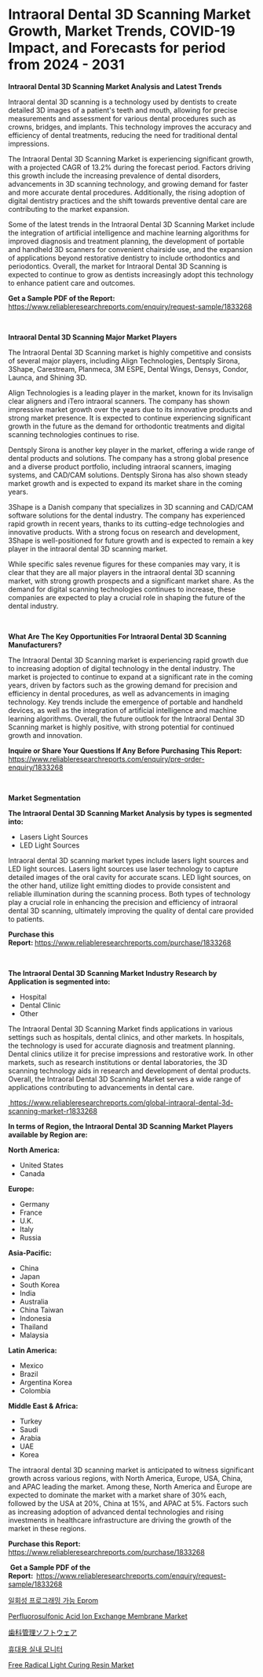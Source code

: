 <p><h1>Intraoral Dental 3D Scanning Market Growth, Market Trends, COVID-19 Impact, and Forecasts for period from 2024 - 2031</h1></p><p><strong>Intraoral Dental 3D Scanning Market Analysis and Latest Trends</strong></p>
<p><p>Intraoral dental 3D scanning is a technology used by dentists to create detailed 3D images of a patient's teeth and mouth, allowing for precise measurements and assessment for various dental procedures such as crowns, bridges, and implants. This technology improves the accuracy and efficiency of dental treatments, reducing the need for traditional dental impressions.</p><p>The Intraoral Dental 3D Scanning Market is experiencing significant growth, with a projected CAGR of 13.2% during the forecast period. Factors driving this growth include the increasing prevalence of dental disorders, advancements in 3D scanning technology, and growing demand for faster and more accurate dental procedures. Additionally, the rising adoption of digital dentistry practices and the shift towards preventive dental care are contributing to the market expansion.</p><p>Some of the latest trends in the Intraoral Dental 3D Scanning Market include the integration of artificial intelligence and machine learning algorithms for improved diagnosis and treatment planning, the development of portable and handheld 3D scanners for convenient chairside use, and the expansion of applications beyond restorative dentistry to include orthodontics and periodontics. Overall, the market for Intraoral Dental 3D Scanning is expected to continue to grow as dentists increasingly adopt this technology to enhance patient care and outcomes.</p></p>
<p><strong>Get a Sample PDF of the Report:&nbsp;</strong> <a href="https://www.reliableresearchreports.com/enquiry/request-sample/1833268">https://www.reliableresearchreports.com/enquiry/request-sample/1833268</a></p>
<p>&nbsp;</p>
<p><strong>Intraoral Dental 3D Scanning Major Market Players</strong></p>
<p><p>The Intraoral Dental 3D Scanning market is highly competitive and consists of several major players, including Align Technologies, Dentsply Sirona, 3Shape, Carestream, Planmeca, 3M ESPE, Dental Wings, Densys, Condor, Launca, and Shining 3D. </p><p>Align Technologies is a leading player in the market, known for its Invisalign clear aligners and iTero intraoral scanners. The company has shown impressive market growth over the years due to its innovative products and strong market presence. It is expected to continue experiencing significant growth in the future as the demand for orthodontic treatments and digital scanning technologies continues to rise.</p><p>Dentsply Sirona is another key player in the market, offering a wide range of dental products and solutions. The company has a strong global presence and a diverse product portfolio, including intraoral scanners, imaging systems, and CAD/CAM solutions. Dentsply Sirona has also shown steady market growth and is expected to expand its market share in the coming years.</p><p>3Shape is a Danish company that specializes in 3D scanning and CAD/CAM software solutions for the dental industry. The company has experienced rapid growth in recent years, thanks to its cutting-edge technologies and innovative products. With a strong focus on research and development, 3Shape is well-positioned for future growth and is expected to remain a key player in the intraoral dental 3D scanning market.</p><p>While specific sales revenue figures for these companies may vary, it is clear that they are all major players in the intraoral dental 3D scanning market, with strong growth prospects and a significant market share. As the demand for digital scanning technologies continues to increase, these companies are expected to play a crucial role in shaping the future of the dental industry.</p></p>
<p>&nbsp;</p>
<p><strong>What Are The Key Opportunities For Intraoral Dental 3D Scanning Manufacturers?</strong></p>
<p><p>The Intraoral Dental 3D Scanning market is experiencing rapid growth due to increasing adoption of digital technology in the dental industry. The market is projected to continue to expand at a significant rate in the coming years, driven by factors such as the growing demand for precision and efficiency in dental procedures, as well as advancements in imaging technology. Key trends include the emergence of portable and handheld devices, as well as the integration of artificial intelligence and machine learning algorithms. Overall, the future outlook for the Intraoral Dental 3D Scanning market is highly positive, with strong potential for continued growth and innovation.</p></p>
<p><strong>Inquire or Share Your Questions If Any Before Purchasing This Report:</strong> <a href="https://www.reliableresearchreports.com/enquiry/pre-order-enquiry/1833268">https://www.reliableresearchreports.com/enquiry/pre-order-enquiry/1833268</a></p>
<p>&nbsp;</p>
<p><strong>Market Segmentation</strong></p>
<p><strong>The Intraoral Dental 3D Scanning Market Analysis by types is segmented into:</strong></p>
<p><ul><li>Lasers Light Sources</li><li>LED Light Sources</li></ul></p>
<p><p>Intraoral dental 3D scanning market types include lasers light sources and LED light sources. Lasers light sources use laser technology to capture detailed images of the oral cavity for accurate scans. LED light sources, on the other hand, utilize light emitting diodes to provide consistent and reliable illumination during the scanning process. Both types of technology play a crucial role in enhancing the precision and efficiency of intraoral dental 3D scanning, ultimately improving the quality of dental care provided to patients.</p></p>
<p><strong>Purchase this Report:&nbsp;</strong><a href="https://www.reliableresearchreports.com/purchase/1833268">https://www.reliableresearchreports.com/purchase/1833268</a></p>
<p>&nbsp;</p>
<p><strong>The Intraoral Dental 3D Scanning Market Industry Research by Application is segmented into:</strong></p>
<p><ul><li>Hospital</li><li>Dental Clinic</li><li>Other</li></ul></p>
<p><p>The Intraoral Dental 3D Scanning Market finds applications in various settings such as hospitals, dental clinics, and other markets. In hospitals, the technology is used for accurate diagnosis and treatment planning. Dental clinics utilize it for precise impressions and restorative work. In other markets, such as research institutions or dental laboratories, the 3D scanning technology aids in research and development of dental products. Overall, the Intraoral Dental 3D Scanning Market serves a wide range of applications contributing to advancements in dental care.</p></p>
<p><a href="https://www.reliableresearchreports.com/global-intraoral-dental-3d-scanning-market-r1833268">&nbsp;https://www.reliableresearchreports.com/global-intraoral-dental-3d-scanning-market-r1833268</a></p>
<p><strong>In terms of Region, the Intraoral Dental 3D Scanning Market Players available by Region are:</strong></p>
<p>
    <p> <strong> North America: </strong>
        <ul>
            <li>United States</li>
            <li>Canada</li>
        </ul>
        </p> 
    <p> <strong> Europe: </strong>
        <ul>
            <li>Germany</li>
            <li>France</li>
            <li>U.K.</li>
            <li>Italy</li>
            <li>Russia</li>
        </ul>
        </p> 
    <p> <strong> Asia-Pacific: </strong>
        <ul>
            <li>China</li>
            <li>Japan</li>
            <li>South Korea</li>
            <li>India</li>
            <li>Australia</li>
            <li>China Taiwan</li>
            <li>Indonesia</li>
            <li>Thailand</li>
            <li>Malaysia</li>
        </ul>
        </p> 
    <p> <strong> Latin America: </strong>
        <ul>
            <li>Mexico</li>
            <li>Brazil</li>
            <li>Argentina Korea</li>
            <li>Colombia</li>
        </ul>
        </p> 
    <p> <strong> Middle East & Africa: </strong>
        <ul>
            <li>Turkey</li>
            <li>Saudi</li>
            <li>Arabia</li>
            <li>UAE</li>
            <li>Korea</li>
        </ul>
    </p>
    </p>
<p><p>The intraoral dental 3D scanning market is anticipated to witness significant growth across various regions, with North America, Europe, USA, China, and APAC leading the market. Among these, North America and Europe are expected to dominate the market with a market share of 30% each, followed by the USA at 20%, China at 15%, and APAC at 5%. Factors such as increasing adoption of advanced dental technologies and rising investments in healthcare infrastructure are driving the growth of the market in these regions.</p></p>
<p><strong>Purchase this Report: </strong><a href="https://www.reliableresearchreports.com/purchase/1833268">https://www.reliableresearchreports.com/purchase/1833268</a></p>
<p>&nbsp;<strong>Get a Sample PDF of the Report:&nbsp;&nbsp;</strong><a href="https://www.reliableresearchreports.com/enquiry/request-sample/1833268">https://www.reliableresearchreports.com/enquiry/request-sample/1833268</a></p>
<p><strong></strong></p>
<p><p><a href="https://medium.com/@costelcaramitru2022/%EC%9B%90%ED%83%80%EC%9E%84-%ED%94%84%EB%A1%9C%EA%B7%B8%EB%9E%98%EB%B0%8D-%EA%B0%80%EB%8A%A5%ED%95%9C-%EC%9D%B4%ED%94%84%EB%A1%AC-%EC%8B%9C%EC%9E%A5-%EA%B7%9C%EB%AA%A8-%EB%B0%8F-%EC%8B%9C%EC%9E%A5-%ED%8A%B8%EB%A0%8C%EB%93%9C-%EC%99%84%EC%A0%84%ED%95%9C-%EC%82%B0%EC%97%85-%EA%B0%9C%EC%9A%94-2024%EB%85%84%EB%B6%80%ED%84%B0-2031%EB%85%84%EA%B9%8C%EC%A7%80-1d06c8fc9fe1">일회성 프로그래밍 가능 Eprom</a></p><p><a href="https://www.linkedin.com/pulse/global-perfluorosulfonic-acid-ion-exchange-membrane-industry-ywzgc?trackingId=%2FfzbmZpX%2BbvC64Q1kCBMXg%3D%3D">Perfluorosulfonic Acid Ion Exchange Membrane Market</a></p><p><a href="https://medium.com/@ryleebauch2023/%E6%AD%AF%E7%A7%91%E7%AE%A1%E7%90%86%E3%82%BD%E3%83%95%E3%83%88%E3%82%A6%E3%82%A7%E3%82%A2%E5%B8%82%E5%A0%B4%E3%81%AE%E5%88%86%E6%9E%90-%E3%82%B0%E3%83%AD%E3%83%BC%E3%83%90%E3%83%AB%E7%94%A3%E6%A5%AD%E8%A6%96%E7%82%B9%E3%81%A8%E4%BA%88%E6%B8%AC-2024%E5%B9%B4%E3%81%8B%E3%82%892031%E5%B9%B4-b946b44500da">歯科管理ソフトウェア</a></p><p><a href="https://github.com/sarassiksa/Market-Research-Report-List-1/blob/main/5041236128416.md">휴대용 실내 모니터</a></p><p><a href="https://www.linkedin.com/pulse/free-radical-light-curing-resin-market-investigation-amp-industry-epowc">Free Radical Light Curing Resin Market</a></p></p>
